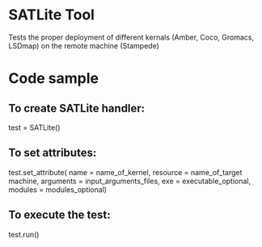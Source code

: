 # SATLite Tool
Tests the proper deployment of different kernals (Amber, Coco, Gromacs, LSDmap) on the remote machine (Stampede)

# Code sample
## To create SATLite handler:
test = SATLite()

## To set attributes:
test.set_attribute( name = name_of_kernel,
		    resource = name_of_target machine,
		    arguments = input_arguments_files,
		    exe = executable_optional,
		    modules = modules_optional)

## To execute the test:
test.run()


	
